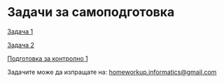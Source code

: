 # Задачи за самоподготовка

[Задача 1](https://github.com/AleksandrinaKovachka/Introduction-to-programming-2021-2022/tree/main/Exercises/Exercise1)

[Задача 2](https://github.com/AleksandrinaKovachka/Introduction-to-programming-2021-2022/tree/main/Exercises/Task2)

[Подготовка за контролно 1](https://github.com/AleksandrinaKovachka/Introduction-to-programming-2021-2022/tree/main/Exercises/Exam1)

Задачите може да изпращате на: homeworkup.informatics@gmail.com
